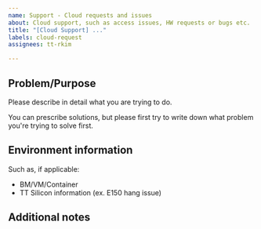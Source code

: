 ```yaml
---
name: Support - Cloud requests and issues
about: Cloud support, such as access issues, HW requests or bugs etc.
title: "[Cloud Support] ..."
labels: cloud-request
assignees: tt-rkim

---
```


## Problem/Purpose

Please describe in detail what you are trying to do.

You can prescribe solutions, but please first try to write down what problem you're trying to solve first.

## Environment information

Such as, if applicable:

- BM/VM/Container
- TT Silicon information (ex. E150 hang issue)

## Additional notes
